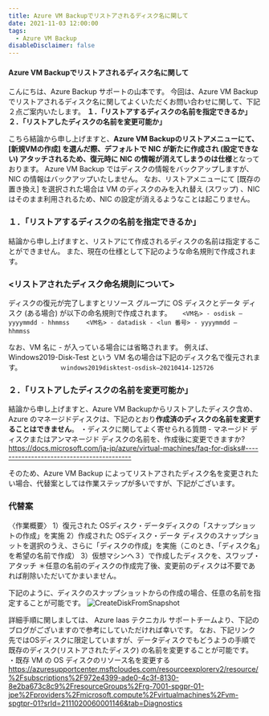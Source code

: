 ```yaml
---
title: Azure VM Backupでリストアされるディスク名に関して
date: 2021-11-03 12:00:00
tags:
  - Azure VM Backup
disableDisclaimer: false
---
```


<!-- more -->
####  Azure VM Backupでリストアされるディスク名に関して
こんにちは、Azure Backup サポートの山本です。
今回は、Azure VM Backupでリストアされるディスク名に関してよくいただくお問い合わせに関して、下記２点ご案内いたします。
**１．「リストアするディスクの名前を指定できるか」**
**２．「リストアしたディスクの名前を変更可能か」**


こちら結論から申し上げますと、**Azure VM Backupのリストアメニューにて、[新規VMの作成] を選んだ際、デフォルトで NIC が新たに作成され (設定できない) アタッチされるため、復元時に NIC の情報が消えてしまうのは仕様**となっております。
Azure VM Backup ではディスクの情報をバックアップしますが、NIC の情報はバックアップいたしません。
なお、リストアメニューにて [既存の置き換え] を選択された場合は VM のディスクのみを入れ替え (スワップ) 、NIC はそのまま利用されるため、NIC の設定が消えるようなことは起こりません。


### １．「リストアするディスクの名前を指定できるか」
結論から申し上げますと、リストアにて作成されるディスクの名前は指定することができません。
また、現在の仕様として下記のような命名規則で作成されます。

### <リストアされたディスク命名規則について>
ディスクの復元が完了しますとリソース グループに OS ディスクとデータ ディスク (ある場合) が以下の命名規則で作成されます。
` ` ` 
     <VM名> - osdisk – yyyymmdd - hhmmss
` ` ` 
` ` ` 
     <VM名> - datadisk - <lun 番号> - yyyymmdd – hhmmss
` ` ` 

なお、VM 名に - が入っている場合には省略されます。
例えば、Windows2019-Disk-Test という VM 名の場合は下記のディスク名で復元されます。
` ` `  　　　　
     ｗindows2019disktest-osdisk–20210414-125726
` ` ` 

### ２．「リストアしたディスクの名前を変更可能か」
結論から申し上げますと、Azure VM Backupからリストアしたディスク含め、Azure のマネージドディスクは、下記のとおり**作成済のディスクの名前を変更することはできません**。
・ディスクに関してよく寄せられる質問 - マネージド ディスクまたはアンマネージド ディスクの名前を、作成後に変更できますか?
https://docs.microsoft.com/ja-jp/azure/virtual-machines/faq-for-disks#------------------------------------------

そのため、Azure VM Backup によってリストアされたディスク名を変更されたい場合、代替案としては作業ステップが多いですが、下記がございます。

### 代替案
〈作業概要〉
1）復元された OSディスク・データディスクの「スナップショットの作成」を実施
2）作成された OSディスク・データ ディスクのスナップショットを選択のうえ、さらに「ディスクの作成」を実施（このとき、「ディスク名」を希望の名前で作成）
3）仮想マシンへ３）で作成したディスクを、スワップ・アタッチ
＊任意の名前のディスクの作成完了後、変更前のディスクは不要であれば削除いただいてかまいません。

 
下記のように、ディスクのスナップショットからの作成の場合、任意の名前を指定することが可能です。
![CreateDiskFromSnapshot](https://user-images.githubusercontent.com/71251920/140078998-fe56c03e-f230-4c17-85c6-da53d170172a.jpg)



詳細手順に関しましては、 Azure Iaas テクニカル サポートチームより、下記のブログがございますので参考にしていただければ幸いです。
なお、下記リンク先ではOSディスクに限定していますが、データディスクでもどうようの手順で既存のディスク(リストアされたディスク) の名前を変更することが可能です。
・既存 VM の OS ディスクのリソース名を変更する
https://azuresupportcenter.msftcloudes.com/resourceexplorerv2/resource/%2Fsubscriptions%2F972e4399-ade0-4c3f-8130-8e2ba673c8c9%2FresourceGroups%2Frg-7001-spgpr-01-jpe%2Fproviders%2Fmicrosoft.compute%2Fvirtualmachines%2Fvm-spgtpr-01?srId=2111020060001146&tab=Diagnostics



